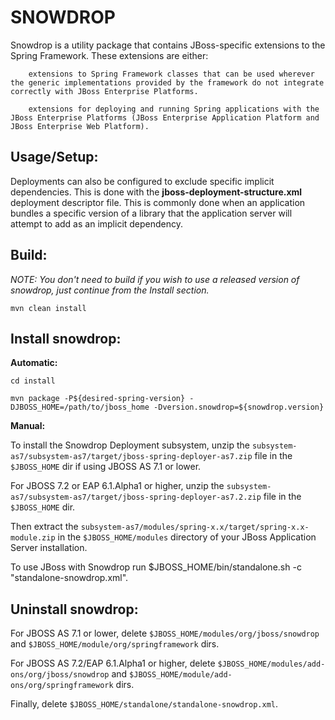 SNOWDROP
========

Snowdrop is a utility package that contains JBoss-specific extensions to the Spring Framework. These extensions are either:

        extensions to Spring Framework classes that can be used wherever the generic implementations provided by the framework do not integrate correctly with JBoss Enterprise Platforms.

        extensions for deploying and running Spring applications with the JBoss Enterprise Platforms (JBoss Enterprise Application Platform and JBoss Enterprise Web Platform).

Usage/Setup:
---------
Deployments can also be configured to exclude specific implicit dependencies. This is done with the 
**jboss-deployment-structure.xml** deployment descriptor file. This is commonly done when an application bundles a specific 
version of a library that the application server will attempt to add as an implicit dependency.

Build:
---------

_NOTE: You don't need to build if you wish to use a released version of snowdrop, just continue from the Install section._

`mvn clean install`

Install snowdrop:
-----------------

**Automatic:**

`cd install`

`mvn package -P${desired-spring-version} -DJBOSS_HOME=/path/to/jboss_home -Dversion.snowdrop=${snowdrop.version}`

**Manual:**

To install the Snowdrop Deployment subsystem, unzip the `subsystem-as7/subsystem-as7/target/jboss-spring-deployer-as7.zip` file in the `$JBOSS_HOME` dir if using JBOSS AS 7.1 or lower.

For JBOSS 7.2 or EAP 6.1.Alpha1 or higher, unzip the `subsystem-as7/subsystem-as7/target/jboss-spring-deployer-as7.2.zip` file in the `$JBOSS_HOME` dir.

Then extract the `subsystem-as7/modules/spring-x.x/target/spring-x.x-module.zip` in the `$JBOSS_HOME/modules` directory of your JBoss Application Server installation.

To use JBoss with Snowdrop run $JBOSS_HOME/bin/standalone.sh -c "standalone-snowdrop.xml".

Uninstall snowdrop:
-------------------

For JBOSS AS 7.1 or lower, delete `$JBOSS_HOME/modules/org/jboss/snowdrop` and `$JBOSS_HOME/module/org/springframework` dirs.

For JBOSS AS 7.2/EAP 6.1.Alpha1 or higher, delete `$JBOSS_HOME/modules/add-ons/org/jboss/snowdrop` and `$JBOSS_HOME/module/add-ons/org/springframework` dirs.

Finally, delete `$JBOSS_HOME/standalone/standalone-snowdrop.xml`.